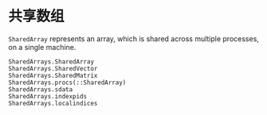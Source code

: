 # 共享数组

`SharedArray` represents an array, which is shared across multiple processes, on a single machine.

```@docs
SharedArrays.SharedArray
SharedArrays.SharedVector
SharedArrays.SharedMatrix
SharedArrays.procs(::SharedArray)
SharedArrays.sdata
SharedArrays.indexpids
SharedArrays.localindices
```
